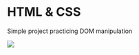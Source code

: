 # HTML & CSS

Simple project practicing DOM manipulation

<img src="https://github.com/somekindofwallflower/complete-javascript-course-2021/blob/master/06-Modal_Window/modal_window.gif" />
